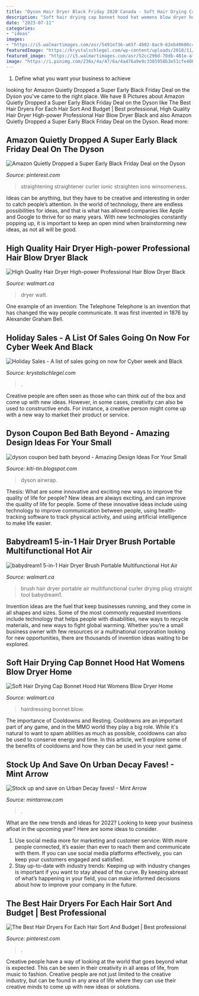 ```yaml
---
title: "Dyson Hair Dryer Black Friday 2020 Canada - Soft Hair Drying Cap Bonnet Hood Hat Womens Blow Dryer Home"
description: "Soft hair drying cap bonnet hood hat womens blow dryer home"
date: "2023-07-11"
categories:
- "ideas"
images:
- "https://i5.walmartimages.com/asr/5491e736-a65f-4902-8ac9-62eb49600c42.0ce4f8bf6963b95e2d32b498d6dc1460.jpeg?odnHeight=450&amp;odnWidth=450&amp;odnBg=ffffff"
featuredImage: "https://krystalschlegel.com/wp-content/uploads/2018/11/celine-bags-1-640x960.jpg"
featured_image: "https://i5.walmartimages.com/asr/52cc296d-70db-481e-aff3-7872e3e78692.8ddf6920c27430b3239ae0d951060a72.jpeg?odnHeight=450&amp;odnWidth=450&amp;odnBg=ffffff"
image: "https://i.pinimg.com/236x/4a/47/6a/4a476a9e9c3385958b3e51cfe40648d8.jpg?nii=t"
---
```



1. Define what you want your business to achieve 

	

		
looking for Amazon Quietly Dropped a Super Early Black Friday Deal on the Dyson you've came to the right place. We have 8 Pictures about Amazon Quietly Dropped a Super Early Black Friday Deal on the Dyson like The Best Hair Dryers For Each Hair Sort And Budget | Best professional, High Quality Hair Dryer High-power Professional Hair Blow Dryer Black and also Amazon Quietly Dropped a Super Early Black Friday Deal on the Dyson. Read more:
		
    
## Amazon Quietly Dropped A Super Early Black Friday Deal On The Dyson

<img loading=lazy src="https://i.pinimg.com/236x/4a/47/6a/4a476a9e9c3385958b3e51cfe40648d8.jpg?nii=t" onerror="this.onerror=null;this.src='https://tse4.mm.bing.net/th?id=OIP.IzJU-Re31HtSBQJRCJVIqAAAAA&amp;pid=15.1';" alt="Amazon Quietly Dropped a Super Early Black Friday Deal on the Dyson">

_Source: pinterest.com_

>straightening straightener curler ionic straighten ions winsomeness. 

	

Ideas can be anything, but they have to be creative and interesting in order to catch people’s attention. In the world of technology, there are endless possibilities for ideas, and that is what has allowed companies like Apple and Google to thrive for so many years. With new technologies constantly popping up, it is important to keep an open mind when brainstorming new ideas, as not all will be good.

    
## High Quality Hair Dryer High-power Professional Hair Blow Dryer Black

<img loading=lazy src="https://i5.walmartimages.com/asr/03dfb353-145b-467f-b53d-ff41a474177c.62f9dd77ad6ee1a4f35d3e5603a2bc29.jpeg" onerror="this.onerror=null;this.src='https://tse4.mm.bing.net/th?id=OIP.2WD0pkABCL02Cv7hWWw4egHaHa&amp;pid=15.1';" alt="High Quality Hair Dryer High-power Professional Hair Blow Dryer Black">

_Source: walmart.ca_

>dryer watt. 

	

One example of an invention: The Telephone
Telephone is an invention that has changed the way people communicate. It was first invented in 1876 by Alexander Graham Bell.

    
## Holiday Sales - A List Of Sales Going On Now For Cyber Week And Black

<img loading=lazy src="https://krystalschlegel.com/wp-content/uploads/2018/11/celine-bags-1-640x960.jpg" onerror="this.onerror=null;this.src='https://tse3.mm.bing.net/th?id=OIP.kIn-ZKzlxOb8Ce27cMyCFwHaLH&amp;pid=15.1';" alt="Holiday Sales - A list of sales going on now for Cyber week and Black">

_Source: krystalschlegel.com_

>. 

	

Creative people are often seen as those who can think out of the box and come up with new ideas. However, in some cases, creativity can also be used to constructive ends. For instance, a creative person might come up with a new way to market their product or service.

    
## Dyson Coupon Bed Bath Beyond - Amazing Design Ideas For Your Small

<img loading=lazy src="https://www.passionforsavings.com/content/uploads/2017/10/Bed-Bath-Beyond-Black-Friday-Featured.png" onerror="this.onerror=null;this.src='https://tse1.mm.bing.net/th?id=OIP.KFZNKS5iy2GO17wdXU7tjAHaFM&amp;pid=15.1';" alt="dyson coupon bed bath beyond - Amazing Design Ideas For Your Small">

_Source: kiti-tin.blogspot.com_

>dyson airwrap. 

	

Thesis: What are some innovative and exciting new ways to improve the quality of life for people?
New ideas are always exciting, and can improve the quality of life for people. Some of these innovative ideas include using technology to improve communication between people, using health-tracking software to track physical activity, and using artificial intelligence to make life easier.

    
## Babydream1 5-in-1 Hair Dryer Brush Portable Multifunctional Hot Air

<img loading=lazy src="https://i5.walmartimages.com/asr/5491e736-a65f-4902-8ac9-62eb49600c42.0ce4f8bf6963b95e2d32b498d6dc1460.jpeg?odnHeight=450&amp;odnWidth=450&amp;odnBg=ffffff" onerror="this.onerror=null;this.src='https://tse1.mm.bing.net/th?id=OIP.tafUZeCtfarCavq74RZSkQAAAA&amp;pid=15.1';" alt="babydream1 5-in-1 Hair Dryer Brush Portable Multifunctional Hot Air">

_Source: walmart.ca_

>brush hair dryer portable air multifunctional curler drying plug straight tool babydream1. 

	

Invention ideas are the fuel that keep businesses running, and they come in all shapes and sizes. Some of the most commonly requested inventions include technology that helps people with disabilities, new ways to recycle materials, and new ways to fight global warming. Whether you’re a small business owner with few resources or a multinational corporation looking for new opportunities, there are thousands of invention ideas waiting to be explored.

    
## Soft Hair Drying Cap Bonnet Hood Hat Womens Blow Dryer Home

<img loading=lazy src="https://i5.walmartimages.com/asr/52cc296d-70db-481e-aff3-7872e3e78692.8ddf6920c27430b3239ae0d951060a72.jpeg?odnHeight=450&amp;odnWidth=450&amp;odnBg=ffffff" onerror="this.onerror=null;this.src='https://tse4.mm.bing.net/th?id=OIP.SGe-SvRkrhVWaWuRQsuVjAAAAA&amp;pid=15.1';" alt="Soft Hair Drying Cap Bonnet Hood Hat Womens Blow Dryer Home">

_Source: walmart.ca_

>hairdressing bonnet blow. 

	

The importance of Cooldowns and Resting.
Cooldowns are an important part of any game, and in the MMO world they play a big role. While it's natural to want to spam abilities as much as possible, cooldowns can also be used to conserve energy and time. In this article, we'll explore some of the benefits of cooldowns and how they can be used in your next game.

    
## Stock Up And Save On Urban Decay Faves! - Mint Arrow

<img loading=lazy src="https://www.mintarrow.com/wp-content/uploads/2020/02/RESIZED-QVC-7.jpg" onerror="this.onerror=null;this.src='https://tse1.mm.bing.net/th?id=OIP.6vwBMRqNR2FlLRTF3ZCO6wHaHa&amp;pid=15.1';" alt="Stock up and save on Urban Decay faves! - Mint Arrow">

_Source: mintarrow.com_

>. 

	

What are the new trends and ideas for 2022?
Looking to keep your business afloat in the upcoming year? Here are some ideas to consider. 
1. Use social media more for marketing and customer service: With more people connected, it’s easier than ever to reach them and communicate with them. If you can use social media platforms effectively, you can keep your customers engaged and satisfied. 
2. Stay up-to-date with industry trends: Keeping up with industry changes is important if you want to stay ahead of the curve. By keeping abreast of what’s happening in your field, you can make informed decisions about how to improve your company in the future. 

    
## The Best Hair Dryers For Each Hair Sort And Budget | Best Professional

<img loading=lazy src="https://i.pinimg.com/originals/1f/17/b8/1f17b86f6aa72e04fab7f48a2fc16f1f.jpg" onerror="this.onerror=null;this.src='https://tse1.mm.bing.net/th?id=OIP.k4xWMPannITPo07OxWio4QHaDt&amp;pid=15.1';" alt="The Best Hair Dryers For Each Hair Sort And Budget | Best professional">

_Source: pinterest.com_

>. 

	

Creative people have a way of looking at the world that goes beyond what is expected. This can be seen in their creativity in all areas of life, from music to fashion. Creative people are not just limited to the creative industry, but can be found in any area of life where they can use their creative minds to come up with new ideas or solutions.

